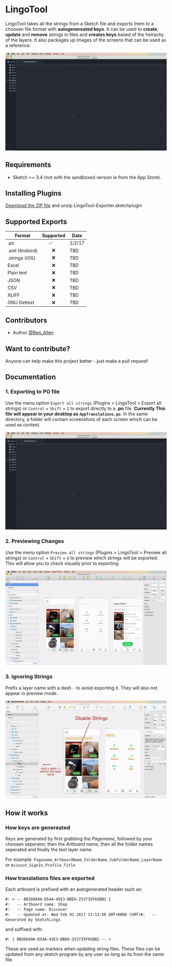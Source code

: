 # LingoTool

LingoTool takes all the strings from a Sketch file and exports them to a choosen file format with **autogenereated keys**. It can be used to **create**, **update** and **remove** strings in files and **creates keys** based of the heirachy of the layers. It also packages up images of the screens that can be used as a reference.

![Export from sketch to .po files](export.gif)

## Requirements
 - Sketch >= 3.4 (not with the sandboxed version ie from the App Store).

## Installing Plugins

[Download the ZIP file](https://github.com/BenAllenUK/LingoTool-Exporter/archive/develop.zip) and unzip
LingoTool-Exporter.sketchplugin

## Supported Exports

|     Format     | Supported |  Date |
| -------------- |:---------:| ----- |
| .po            | ✅        | 1/2/17|
| .xml (Andoird) | ❌        | TBD   |
| .strings (iOS) | ❌        | TBD   |
| Excel          | ❌        | TBD   |
| Plain text     | ❌        | TBD   |
| JSON           | ❌        | TBD   |
| CSV            | ❌        | TBD   |
| XLIFF          | ❌        | TBD   |
| GNU Gettext    | ❌        | TBD   |

## Contributors

- Author [@Ben_Allen](benallen.info)

## Want to contribute?

Anyone can help make this project better - just make a pull request!

## Documentation

### 1. Exporting to PO file
Use the menu option `Export all strings` (Plugins > LingoTool > Export all strings) or `Control` + `Shift` + `I` to export directly to a **.po** file. **Currently This file will appear in your desktop as `AppTranslations.po`**. In the same directory, a folder will contain screenshots of each screen which can be used as context.

![Export from sketch to .po files](export.gif)

### 2. Previewing Changes
Use the menu option `Preview all strings` (Plugins > LingoTool > Preview all strings) or `Control` + `Shift` + `U` to preview which strings will be exported. This will allow you to check visually prior to exporting.

![Export from sketch to .po files](Preview-Mode.gif)

### 3. Ignoring Strings
Prefix a layer name with a dash `-` to avoid exporting it. They will also not appear in preview mode.

![Export from sketch to .po files](disable-layer.gif)

## How it works

### How keys are genereated
Keys are generated by first grabbing the *Pagename*, followed by your choosen seperator, then the *Artboard name*, then all the folder names seperated and finally the text layer name.

For example:
`Pagename_ArtboardName_FolderName_SubFolderName_LayerName`
or
`Account_SignIn_Profile_Title`

### How translations files are exported
Each artboard is prefixed with an autogenerated header such as:

```
#: < -- BB3D6A9A-D54A-45E3-BBE6-253735F65BB2 {
#:   -- Artboard name: Shop 
#:   -- Page name: Discover 
#:   -- Updated at: Wed Feb 01 2017 13:13:50 GMT+0000 (GMT)#:   -- Generated by SketchLingo
```

and suffixed with: 

```
#: } BB3D6A9A-D54A-45E3-BBE6-253735F65BB2 -- >
```

These are used as markers when updating string files. These files can be updated from any sketch program by any user so long as its from the same file.

